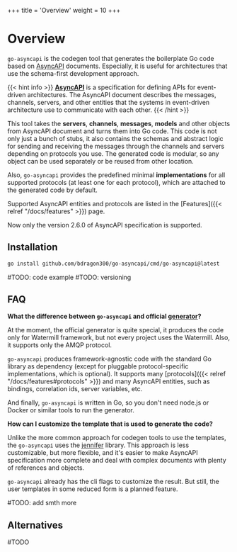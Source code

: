 +++
title = 'Overview'
weight = 10
+++

# Overview

`go-asyncapi` is the codegen tool that generates the boilerplate Go code based on [AsyncAPI](https://www.asyncapi.com/)
documents. Especially, it is useful for architectures that use the schema-first development approach.

{{< hint info >}}
**[AsyncAPI](https://www.asyncapi.com/)** is a specification for defining APIs for event-driven architectures. The
AsyncAPI document describes the messages, channels, servers, and other entities that the systems in event-driven
architecture use to communicate with each other.
{{< /hint >}}

This tool takes the **servers**, **channels**, **messages**, **models** and other objects from AsyncAPI document and
turns them into Go code. This code is not only just a bunch of stubs, it also contains the schemas and abstract
logic for sending and receiving the messages through the channels and servers depending on protocols you use. The
generated code is modular, so any object can be used separately or be reused from other location.

Also, `go-asyncapi` provides the predefined minimal **implementations** for all supported protocols (at least one
for each protocol), which are attached to the generated code by default.

Supported AsyncAPI entities and protocols are listed in the [Features]({{< relref "/docs/features" >}}) page.

Now only the version 2.6.0 of AsyncAPI specification is supported.

## Installation

```bash
go install github.com/bdragon300/go-asyncapi/cmd/go-asyncapi@latest
```

#TODO: code example
#TODO: versioning

## FAQ

**What the difference between `go-asyncapi` and official [generator](https://github.com/asyncapi/generator)?**

At the moment, the official generator is quite special, it produces the code only for Watermill framework, but not every
project uses the Watermill. Also, it supports only the AMQP protocol.

`go-asyncapi` produces framework-agnostic code with the standard Go library as dependency (except for
pluggable protocol-specific implementations, which is optional). It supports many
[protocols]({{< relref "/docs/features#protocols" >}}) and many AsyncAPI entities, such as
bindings, correlation ids, server variables, etc.

And finally, `go-asyncapi` is written in Go, so you don't need node.js or Docker or similar tools to run the generator.

**How can I customize the template that is used to generate the code?**

Unlike the more common approach for codegen tools to use the templates, the `go-asyncapi` uses the
[jennifer](https://github.com/dave/jennifer) library. This approach is less customizable, but more
flexible, and it's easier to make AsyncAPI specification more complete and deal with complex documents with plenty
of references and objects.

`go-asyncapi` already has the cli flags to customize the result. But still, the user templates in some reduced form
is a planned feature.

#TODO: add smth more

## Alternatives

#TODO